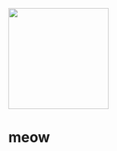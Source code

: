 <img src='https://i.pinimg.com/originals/44/72/66/447266173c1a71da872660fe46fcfdba.gif' width='200' heigth='200'></img> 
# meow
